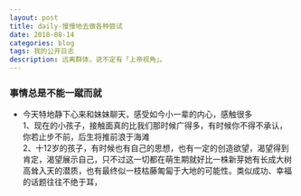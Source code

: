 ```yaml
---
layout: post
title: daily-慢慢地去做各种尝试
date: 2018-08-14
categories: blog
tags: 我的公开日志
description: 远离群体，说不定有「上帝视角」。
---
```


### 事情总是不能一蹴而就
- 今天特地静下心来和妹妹聊天，感受如今小一辈的内心，感触很多  
1、现在的小孩子，接触面真的比我们那时候广得多，有时候你不得不承认，你若止步不前，后生将推前浪于海滩  
2、十12岁的孩子，有时候也有自己的思想，也有一定的创造欲望，渴望得到肯定，渴望展示自己，只不过这一切都在萌生期就好比一株新芽她有长成大树高耸入天的潜质，也有最终似一枝枯藤匍匐于大地的可能性。类似成功、幸福的话题往往不绝于耳，

